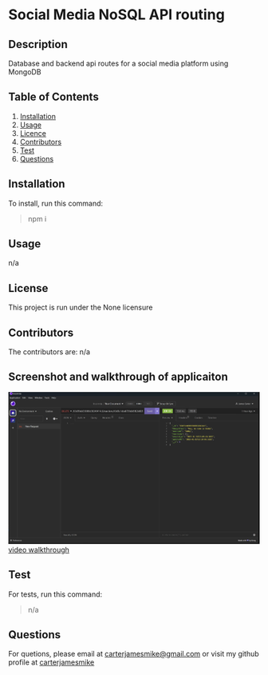 # Social Media NoSQL API routing

## Description
Database and backend api routes for a social media platform using MongoDB

## Table of Contents
1. [Installation](#installation)
2. [Usage](#usage)
3. [Licence](#licence)
4. [Contributors](#contributors)
5. [Test](#test)
6. [Questions](#questions)


## Installation <div id='installation'/>
To install, run this command:
>npm i

## Usage <div id='usage'/>
n/a

## License <div id='license'/>
This project is run under the None licensure

## Contributors <div id='contributors'/>
The contributors are: n/a

## Screenshot and walkthrough of applicaiton
![Screenshot of application](./assets/Social%20Media%20Backend.jpg)
[video walkthrough](https://drive.google.com/file/d/1xYdZ2o6PwdwrX4dVk9ZGwMUU7gSNpuSy/view?usp=sharing)

## Test <div id='test'/>
For tests, run this command:
>n/a

## Questions <div id='questions'/>
For quetions, please email at carterjamesmike@gmail.com or visit my github profile at [carterjamesmike](https://github.com/carterjamesmike)